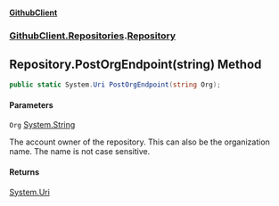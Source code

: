 #### [GithubClient](index 'index')
### [GithubClient.Repositories](GithubClient.Repositories 'GithubClient.Repositories').[Repository](GithubClient.Repositories.Repository 'GithubClient.Repositories.Repository')

## Repository.PostOrgEndpoint(string) Method

```csharp
public static System.Uri PostOrgEndpoint(string Org);
```
#### Parameters

<a name='GithubClient.Repositories.Repository.PostOrgEndpoint(string).Org'></a>

`Org` [System.String](https://docs.microsoft.com/en-us/dotnet/api/System.String 'System.String')

The account owner of the repository. This can also be the organization name. The name is not case sensitive.

#### Returns
[System.Uri](https://docs.microsoft.com/en-us/dotnet/api/System.Uri 'System.Uri')